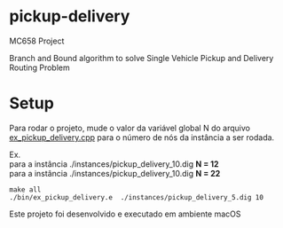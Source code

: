 # pickup-delivery
MC658 Project

Branch and Bound algorithm to solve Single Vehicle Pickup and Delivery Routing Problem

# Setup
Para rodar o projeto, mude o valor da variável global N do arquivo [ex_pickup_delivery.cpp](https://github.com/mariaranha/pickup-delivery/blob/319b73f1ce654c7b35d548d36974ba880af7e7e6/lab_mc658/src/ex_pickup_delivery.cpp#L27) para o número de nós da instância a ser rodada.

Ex.  
para a instância ./instances/pickup_delivery_10.dig  **N = 12** <br/>
para a instância ./instances/pickup_delivery_10.dig  **N = 22** <br/>

```
make all
./bin/ex_pickup_delivery.e  ./instances/pickup_delivery_5.dig 10 
```
Este projeto foi desenvolvido e executado em ambiente macOS
